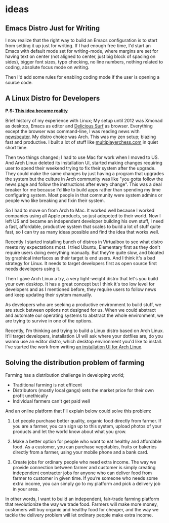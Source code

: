 # ideas


## Emacs Distro Just for Writing

I now realize that the right way to build an Emacs configuration is to start from setting it up just for writing. If I had enough free time, I'd start an Emacs with default mode set for writing-mode, where margins are set for having text on center (not aligned to center, just big block of spacing on sides), bigger font sizes, typo checking, no line numbers, nothing related to coding, absolute focus mode on writing.

Then I'd add some rules for enabling coding mode if the user is opening a source code.

## A Linux Distro for Developers

**P.S: [This idea became reality](http://kodfabrik.com/happy-hacking-linux)**

Brief history of my experience with Linux; My setup until 2012 was Xmonad as desktop, Emacs as editor and [Delicious Surf](http://github.com/azer/delicious-surf) as browser. Everything except the browser was command-line, I was reading news with [newsbeuter](http://newsbeuter). My distro choice was Arch. This was my zen setup; blazing fast and productive. I built a lot of stuff like [multiplayerchess.com](http://multiplayerchess.com) in quiet short time.

Then two things changed; I had to use Mac for work when I moved to US. And Arch Linux deleted its installation UI, started making changes requiring user to spend their weekend trying to fix their system after the upgrade. They could make the same changes by just having a program that upgrades the system but the culture in Arch community was like "you gotta follow the news page and follow the instructions after every change". This was a deal breaker for me because I'd like to build apps rather than spending my time configuring system. Most people in that community were system admins or people who like breaking and fixin their system. 

So I had to move on from Arch to Mac. It worked well because I worked companies using all Apple products, so just adopoted to their world. Now I left US and became an independent developer building his own stuff, I need a fast, affordable, productive system that scales to build a lot of stuff quite fast, so I can try as many ideas possible and find the idea that works well.

Recently I started installing bunch of distros in Virtualbox to see what distro meets my expectations most. I tried Ubuntu, Elementary first as they don't require users doing everything manually. But they're quite slow, and bloated by graphical interfaces as their target is end users. And I think it's a bad strategy for Linux. It needs to target developers first as open source first needs developers using it.

Then I gave Arch Linux a try, a very light-weight distro that let's you build your own desktop. It has a great concept but I think it's too low level for developers and as I mentioned before, they require users to follow news and keep updating their system manually.

As developers who are seeking a productive environment to build stuff, we are stuck between options not designed for us. When we could abstract and automate our operating systems to abstract the whole environment, we are trying to survive in one of the options. 

Recently, I'm thinking and trying to build a Linux distro based on Arch Linux. It'll target developers, installation UI will ask where your dotfiles are, do you wanna use an editor distro, which desktop environment you'd like to install. I've started the work from writing [an installation UI for Arch Linux](http://github.com/happy-hacking-linux/installer).

## Solving the distribution problem of farming

Farming has a distribution challenge in developing world;

* Traditional farming is not efficent
* Distributors (mostly local gangs) sets the market price for their own profit unethically
* Individual farmers can't get paid well

And an online platform that I'll explain below could solve this problem:

1) Let people purchase better quality, organic food directly from farmer. If you are a farmer, you can sign up to this system, upload photos of your products and let the world know about what you grow.

2) Make a better option for people who want to eat healthy and affordable food. As a customer, you can purchase vegetables, fruits or bakeries directly from a farmer, using your mobile phone and a bank card.

3) Create jobs for ordinary people who need extra income. The way we provide connection between farmer and customer is simply creating independent contractor jobs for anyone who can deliver food from farmer to customer in given time. If you’re someone who needs some extra income, you can simply go to my platform and pick a delivery job in your area.

In other words, I want to build an independent, fair-trade farming platform that revolutionize the way we trade food. Farmers will make more money, customers will buy organic and healthy food for cheaper, and the way we tackle the delivery problem will let ordinary people make extra income.
